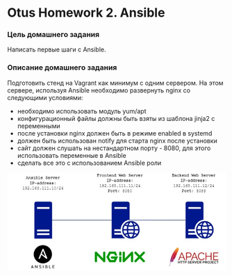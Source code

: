 # Otus Homework 2. Ansible

### Цель домашнего задания
Написать первые шаги с Ansible.
### Описание домашнего задания
Подготовить стенд на Vagrant как минимум с одним сервером. На этом сервере, используя Ansible необходимо развернуть nginx со следующими условиями:
- необходимо использовать модуль yum/apt
- конфигурационный файлы должны быть взяты из шаблона jinja2 с переменными
- после установки nginx должен быть в режиме enabled в systemd
- должен быть использован notify для старта nginx после установки
- сайт должен слушать на нестандартном порту - 8080, для этого использовать переменные в Ansible
- cделать все это с использованием Ansible роли


![scheme](hw2.jpg)
